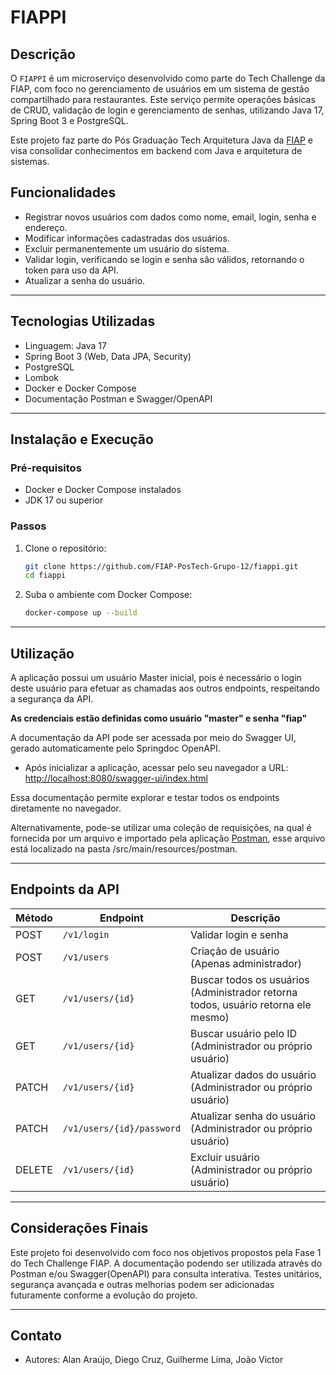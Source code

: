 # FIAPPI

## Descrição

O `FIAPPI` é um microserviço desenvolvido como parte do Tech Challenge da FIAP, com foco no gerenciamento de usuários em um sistema de gestão compartilhado para restaurantes. Este serviço permite operações básicas de CRUD, validação de login e gerenciamento de senhas, utilizando Java 17, Spring Boot 3 e PostgreSQL.

Este projeto faz parte do Pós Graduação Tech Arquitetura Java da [FIAP](https://www.fiap.com.br/) e visa consolidar conhecimentos em backend com Java e arquitetura de sistemas.

## Funcionalidades

- Registrar novos usuários com dados como nome, email, login, senha e endereço.
- Modificar informações cadastradas dos usuários.
- Excluir permanentemente um usuário do sistema.
- Validar login, verificando se login e senha são válidos, retornando o token para uso da API.
- Atualizar a senha do usuário.

---

## Tecnologias Utilizadas

- Linguagem: Java 17
- Spring Boot 3 (Web, Data JPA, Security)
- PostgreSQL
- Lombok
- Docker e Docker Compose
- Documentação Postman e Swagger/OpenAPI

---

## Instalação e Execução

### Pré-requisitos

- Docker e Docker Compose instalados
- JDK 17 ou superior

### Passos

1. Clone o repositório:

   ```bash
   git clone https://github.com/FIAP-PosTech-Grupo-12/fiappi.git
   cd fiappi
   ```

2. Suba o ambiente com Docker Compose:

   ```bash
   docker-compose up --build
   ```

---

## Utilização

A aplicação possui um usuário Master inicial, pois é necessário o login deste usuário para efetuar as chamadas aos outros endpoints, respeitando a segurança da API.

**As credenciais estão definidas como usuário "master" e senha "fiap"**

A documentação da API pode ser acessada por meio do Swagger UI, gerado automaticamente pelo Springdoc OpenAPI.

- Após inicializar a aplicação, acessar pelo seu navegador a URL: [http://localhost:8080/swagger-ui/index.html](http://localhost:8080/swagger-ui/index.html)

Essa documentação permite explorar e testar todos os endpoints diretamente no navegador.

Alternativamente, pode-se utilizar uma coleção de requisições, na qual é fornecida por um arquivo e importado pela aplicação [Postman](https://www.postman.com/downloads/), esse arquivo está localizado na pasta /src/main/resources/postman.

---

## Endpoints da API

| Método | Endpoint                  | Descrição                                                                         |
|--------|---------------------------|-----------------------------------------------------------------------------------|
| POST   | `/v1/login`               | Validar login e senha                                                             |
| POST   | `/v1/users`               | Criação de usuário (Apenas administrador)                                         |
| GET    | `/v1/users/{id}`          | Buscar todos os usuários (Administrador retorna todos, usuário retorna ele mesmo) |
| GET    | `/v1/users/{id}`          | Buscar usuário pelo ID (Administrador ou próprio usuário)                         |
| PATCH  | `/v1/users/{id}`          | Atualizar dados do usuário (Administrador ou próprio usuário)                     |
| PATCH  | `/v1/users/{id}/password` | Atualizar senha do usuário (Administrador ou próprio usuário)                     |
| DELETE | `/v1/users/{id}`          | Excluir usuário (Administrador ou próprio usuário)                                |

---

## Considerações Finais

Este projeto foi desenvolvido com foco nos objetivos propostos pela Fase 1 do Tech Challenge FIAP. A documentação podendo ser utilizada através do Postman e/ou Swagger(OpenAPI) para consulta interativa. Testes unitários, segurança avançada e outras melhorias podem ser adicionadas futuramente conforme a evolução do projeto.

---

## Contato

- Autores: Alan Araújo, Diego Cruz, Guilherme Lima, João Victor